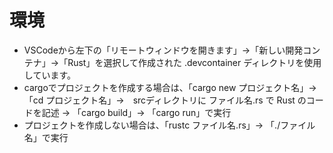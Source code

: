 # 環境
* VSCodeから左下の「リモートウィンドウを開きます」→「新しい開発コンテナ」→「Rust」を選択して作成された .devcontainer ディレクトリを使用しています。
* cargoでプロジェクトを作成する場合は、「cargo new プロジェクト名」→ 「cd プロジェクト名」→　srcディレクトリに ファイル名.rs で Rust のコードを記述 → 「cargo build」→ 「cargo run」で実行
* プロジェクトを作成しない場合は、「rustc ファイル名.rs」→ 「./ファイル名」で実行
